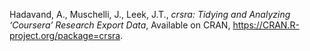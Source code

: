 Hadavand, A., Muschelli, J., Leek, J.T., *crsra: Tidying and Analyzing ‘Coursera’ Research Export Data*, Available on CRAN, https://CRAN.R-project.org/package=crsra.